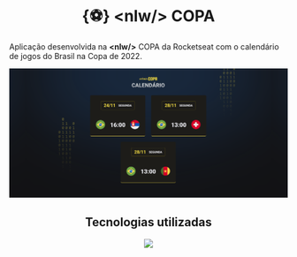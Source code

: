<h1 align="center">{⚽} &lt;nlw/&gt; COPA</h1>

<p>Aplicação desenvolvida na <strong>&lt;nlw/&gt;</strong> COPA da Rocketseat com o calendário de jogos do Brasil na Copa de 2022.</p>

![Imagem do projeto](./see-project/img01.png)

<h2 align="center">Tecnologias utilizadas</h2>

<p align="center">
  <a href="https://skillicons.dev">
    <img src="https://skillicons.dev/icons?i=html,css,js" />
  </a>
</p>
